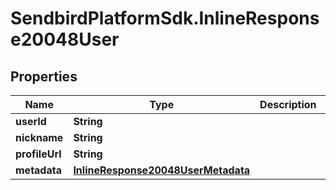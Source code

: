 # SendbirdPlatformSdk.InlineResponse20048User

## Properties

Name | Type | Description | Notes
------------ | ------------- | ------------- | -------------
**userId** | **String** |  | [optional] 
**nickname** | **String** |  | [optional] 
**profileUrl** | **String** |  | [optional] 
**metadata** | [**InlineResponse20048UserMetadata**](InlineResponse20048UserMetadata.md) |  | [optional] 



